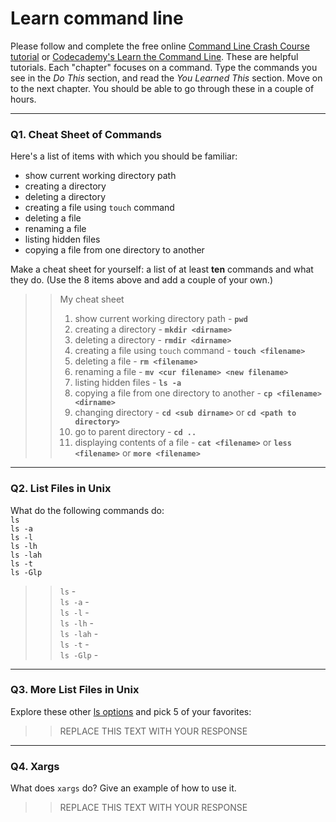 # Learn command line

Please follow and complete the free online [Command Line Crash Course
tutorial](https://web.archive.org/web/20160708171659/http://cli.learncodethehardway.org/book/) or [Codecademy's Learn the Command Line](https://www.codecademy.com/learn/learn-the-command-line). These are helpful tutorials. Each "chapter" focuses on a command. Type the commands you see in the _Do This_ section, and read the _You Learned This_ section. Move on to the next chapter. You should be able to go through these in a couple of hours.

---

### Q1.  Cheat Sheet of Commands  

Here's a list of items with which you should be familiar:  
* show current working directory path
* creating a directory
* deleting a directory
* creating a file using `touch` command
* deleting a file
* renaming a file
* listing hidden files
* copying a file from one directory to another

Make a cheat sheet for yourself: a list of at least **ten** commands and what they do.  (Use the 8 items above and add a couple of your own.)  

> > My cheat sheet
>>1. show current working directory path  - **`pwd`**
>>2. creating a directory - **`mkdir <dirname>`**
>>3. deleting a directory - **`rmdir <dirname>`**
>>4. creating a file using `touch` command - **`touch <filename>`**
>>5. deleting a file - **`rm <filename>`**
>>6. renaming a file - **`mv <cur filename> <new filename>`**
>>7. listing hidden files - **`ls -a`**
>>8. copying a file from one directory to another - **`cp <filename> <dirname>`**
>>9. changing directory - **`cd <sub dirname>`** or **`cd <path to directory>`**
>>10. go to parent directory - **`cd ..`**
>>11. displaying contents of a file - **`cat <filename>`** or **`less <filename>`** or **`more <filename>`**
---

### Q2.  List Files in Unix   

What do the following commands do:  
`ls`  
`ls -a`  
`ls -l`  
`ls -lh`  
`ls -lah`  
`ls -t`  
`ls -Glp`  

> > `ls` -   
`ls -a` -   
`ls -l` -   
`ls -lh` -   
`ls -lah` -  
`ls -t` -   
`ls -Glp` -  

---

### Q3.  More List Files in Unix  

Explore these other [ls options](http://www.techonthenet.com/unix/basic/ls.php) and pick 5 of your favorites:

> > REPLACE THIS TEXT WITH YOUR RESPONSE

---

### Q4.  Xargs   

What does `xargs` do? Give an example of how to use it.

> > REPLACE THIS TEXT WITH YOUR RESPONSE

 

